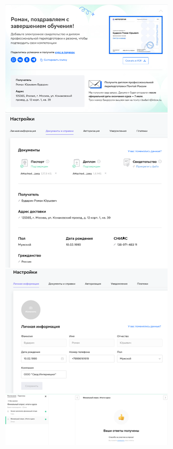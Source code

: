 ![address](https://github.com/rbudarin/Documents_after_completion_of_training/blob/main/screen/address.png)
![documents](https://github.com/rbudarin/Documents_after_completion_of_training/blob/main/screen/documents.png)
![personal_information](https://github.com/rbudarin/Documents_after_completion_of_training/blob/main/screen/personal_information.png)
![survey](https://github.com/rbudarin/Documents_after_completion_of_training/blob/main/screen/survey.png)
